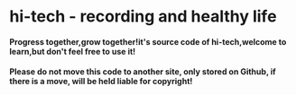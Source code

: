 # hi-tech - recording and healthy life

#### Progress together,grow together!it's source code of hi-tech,welcome to learn,but don't feel free to use it!

#### Please do not move this code to another site, only stored on Github, if there is a move, will be held liable for copyright!
